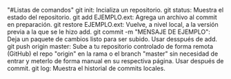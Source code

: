 "#Listas de comandos"
git init: Incializa un repositorio.
git status: Muestra el estado del repositorio.
git add EJEMPLO.ext: Agrega un archivo al commit en preparación.
git restore EJEMPLO.ext: Vuelve, a nivel local, a la versión previa a la que se le hizo add.
git commit -m "MENSAJE DE EJEMPLO": Deja un paquete de cambios listo para ser subido. Usar desspués de add.
git push origin master: Sube a tu repositorio controlado de forma remota (GitHub) el repo "origin" en la rama o el branch "master" sin necesidad de entrar y meterlo de forma manual en su respectiva página. Usar después de commit.
git log: Muestra el historial de commits locales.
